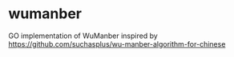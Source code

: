 # wumanber
GO implementation of WuManber inspired by https://github.com/suchasplus/wu-manber-algorithm-for-chinese

